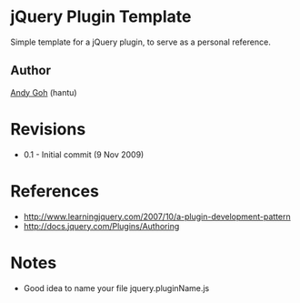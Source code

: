 # jQuery Plugin Template

Simple template for a jQuery plugin, to serve as a personal reference.

## Author

[Andy Goh](http://www.andygoh.net) (hantu)

# Revisions

* 0.1 - Initial commit (9 Nov 2009)

# References

* <http://www.learningjquery.com/2007/10/a-plugin-development-pattern>
* <http://docs.jquery.com/Plugins/Authoring>

# Notes

* Good idea to name your file jquery.pluginName.js

